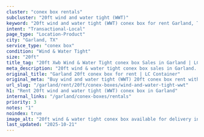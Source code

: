 ```yaml
---
cluster: "conex box rentals"
subcluster: "20ft wind and water tight (WWT)"
keyword: "20ft wind and water tight (WWT) conex box for rent Garland, TX"
intent: "Transactional-Local"
page_type: "Location-Product"
city: "Garland, TX"
service_type: "conex box"
condition: "Wind & Water Tight"
size: "20ft"
title_tag: "20ft Xwb Wind & Water Tight conex box Sales in Garland | LC Container"
meta_description: "20ft wind & water tight conex box sales in Garland. Fast delivery, competitive pricing. Serving conex boxes area. Quote ID: JK7. Call (214) 524-4168 for your free quote today."
original_title: "Garland 20ft conex box for rent | LC Container"
original_meta: "Buy wind and water tight (WWT) 20ft conex box rent with local delivery in Garland, TX. LC Container — local Since 2003. Request a fast quote today."
url_slug: "/garland/rent/20ft/conex-boxes/wind-and-water-tight-wwt"
h1: "Rent 20ft wind and water tight (WWT) conex box in Garland"
internal_links: "/garland/conex-boxes/rentals"
priority: 3
notes: "1"
noindex: true
image_alt: "20ft wind & water tight conex box available for delivery in Garland"
last_updated: "2025-10-21"
---
```


<!-- TODO: Add unique city/inventory copy, images, and internal links here. -->
